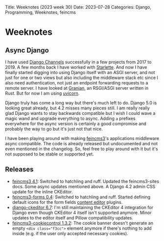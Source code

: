 Title: Weeknotes (2023 week 30)
Date: 2023-07-28
Categories: Django, Programming, Weeknotes, feincms

# Weeknotes

## Async Django

I have used [Django Channels](https://channels.readthedocs.io/) successfully in a few projects from 2017 to 2019. A few months back I have worked with [Starlette](https://www.starlette.io/). And now I have finally started digging into using Django itself with an ASGI server, and not just for one or two views but also including the middleware stack etc since I also need authentication, not just an endpoint forwarding requests to a remote server. I have looked at [Granian](https://github.com/emmett-framework/granian), an RSGI/ASGI server written in Rust. But for now I am using [uvicorn](https://www.uvicorn.org/).

Django truly has come a long way but there's much left to do. Django 5.0 is looking great already, but 4.2 misses many pieces still. I am really really glad Django wants to stay backwards compatible but I wish I could wave a magic wand and upgrade everything to async. Adding `a` prefixes everywhere for the async version is certainly a good compromise and probably the way to go but it's just not that nice.

I have been playing around with making [feincms3](https://feincms3.readthedocs.io/)'s applications middleware async compatible. The code is already released but undocumented and not even mentioned in the changelog. So, feel free to play around with it but it's not supposed to be stable or supported yet.

## Releases

- [feincms3 4.1](https://pypi.org/project/feincms3/): Switched to hatchling and ruff. Updated the feincms3-sites docs. Some async updates mentioned above. A Django 4.2 admin CSS update for the inline CKEditor.
- [feincms3-forms 0.4](https://pypi.org/project/feincms3-forms/): Switched to hatchling and ruff. Started defining default icons for the form fields [content editor](https://django-content-editor.readthedocs.io/) plugins.
- [django-ckeditor 6.7](https://pypi.org/project/django-ckeditor/): I'm still maintaining the CKEditor 4 integration for Django even though CKEditor 4 itself isn't supported anymore. Minor updates to the editor itself and Pillow compatibility updates.
- [feincms3-cookiecontrol 1.3.2](https://pypi.org/project/feincms3-cookiecontrol/): The cookie banner doesn't generate an empty `<div class="f3cc">` element anymore if there's nothing to add inside (e.g. if the user only accepted necessary cookies).
